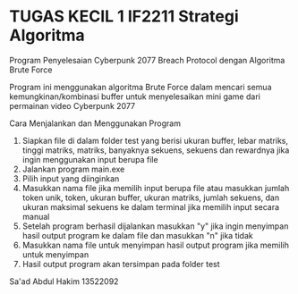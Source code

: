 # TUGAS KECIL 1 IF2211 Strategi Algoritma
Program Penyelesaian Cyberpunk 2077 Breach Protocol dengan Algoritma Brute Force

Program ini menggunakan algoritma Brute Force dalam mencari semua kemungkinan/kombinasi buffer untuk menyelesaikan mini game dari permainan video Cyberpunk 2077

Cara Menjalankan dan Menggunakan Program
1. Siapkan file di dalam folder test yang berisi ukuran buffer, lebar matriks, tinggi matriks, matriks, banyaknya sekuens, sekuens dan rewardnya jika ingin menggunakan input berupa file
2. Jalankan program main.exe
3. Pilih input yang diinginkan
4. Masukkan nama file jika memilih input berupa file atau masukkan jumlah token unik, token, ukuran buffer, ukuran matriks, jumlah sekuens, dan ukuran maksimal sekuens ke dalam terminal jika memilih input secara manual
5. Setelah program berhasil dijalankan masukkan "y" jika ingin menyimpan hasil output program ke dalam file dan masukkan "n" jika tidak
6. Masukkan nama file untuk menyimpan hasil output program jika memilih untuk menyimpan
7. Hasil output program akan tersimpan pada folder test

Sa'ad Abdul Hakim
13522092